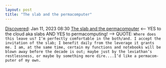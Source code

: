```yaml
---
layout: post
title: "The slab and the permacomputer"
---
```

[Discovered](http://rolandtanglao.com/2020/07/29/p1-blogthis-checkvist-list-links-to-blog/): Jan 11, 2023 08:30 [The slab and the permacomputer](https://www.robinsloan.com/lab/slab/) <-- YES to the cloud aka slabs AND YES to permacomputing! --> QUOTE: `Where does this leave us? I’m perfectly comfort­able in the both/and. I accept the invi­ta­tion of the slab; I benefit daily from the leverage it grants me. I am, at the same time, certain my functions and notebooks will be blown away before the decade is out; maybe just by the leviathan’s restlessness, or maybe by something more dire....I’d like a perma­com­puter of my own.`
